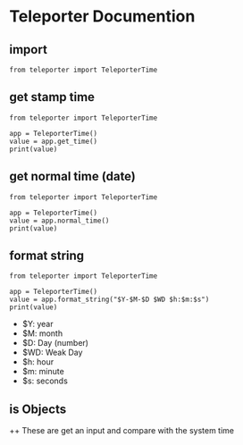# Teleporter Documention

## import
```
from teleporter import TeleporterTime
```
## get stamp time
```
from teleporter import TeleporterTime

app = TeleporterTime()
value = app.get_time()
print(value)
```
## get normal time (date)
```
from teleporter import TeleporterTime

app = TeleporterTime()
value = app.normal_time()
print(value)
```
## format string
```
from teleporter import TeleporterTime

app = TeleporterTime()
value = app.format_string("$Y-$M-$D $WD $h:$m:$s")
print(value)
```
+ $Y: year
+ $M: month
+ $D: Day (number)
+ $WD: Weak Day
+ $h: hour
+ $m: minute
+ $s: seconds

## is Objects
++ These are get an input and compare with the system time
